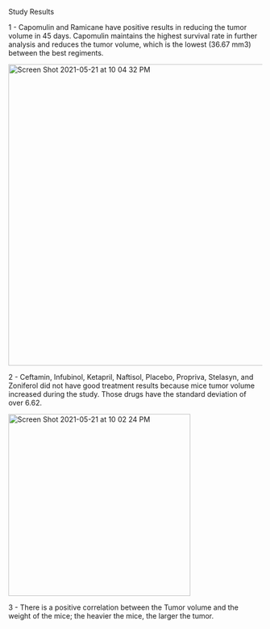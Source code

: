 Study Results

1 - Capomulin and Ramicane have positive results in reducing the tumor volume in 45 days. Capomulin maintains the highest survival rate in further analysis and reduces the tumor volume, which is the lowest (36.67 mm3) between the best regiments.

<img width="598" alt="Screen Shot 2021-05-21 at 10 04 32 PM" src="https://user-images.githubusercontent.com/77529968/119212825-8717db80-ba80-11eb-8e70-b558b2019535.png">


2 - Ceftamin, Infubinol, Ketapril, Naftisol, Placebo, Propriva, Stelasyn, and Zoniferol did not have good treatment results because mice tumor volume increased during the study. Those drugs have the standard deviation of over 6.62.

<img width="361" alt="Screen Shot 2021-05-21 at 10 02 24 PM" src="https://user-images.githubusercontent.com/77529968/119212782-3bfdc880-ba80-11eb-8fab-15adb9d52e36.png">




3 - There is a positive correlation between the Tumor volume and the weight of the mice; the heavier the mice, the larger the tumor.





